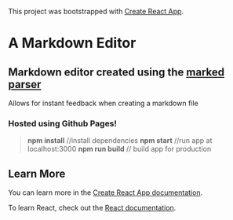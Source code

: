 This project was bootstrapped with [Create React App](https://github.com/facebook/create-react-app).

# A Markdown Editor

## Markdown editor created using the [marked parser](https://github.com/markedjs/marked)

Allows for instant feedback when creating a markdown file

### Hosted using Github Pages!

> **npm install** //install dependencies
> **npm start** //run app at localhost:3000
> **npm run build** // build app for production

## Learn More

You can learn more in the [Create React App documentation](https://facebook.github.io/create-react-app/docs/getting-started).

To learn React, check out the [React documentation](https://reactjs.org/).
